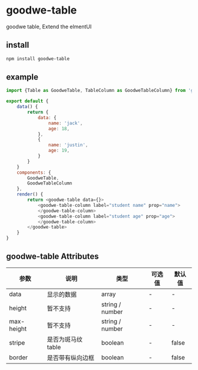 # goodwe-table

goodwe table, Extend the elmentUI

## install

```sh
npm install goodwe-table
```

## example

```js
import {Table as GoodweTable, TableColumn as GoodweTableColumn} from 'goodwe-table';

export default {
    data() {
        return {
            data: {
                name: 'jack',
                age: 18,
            },
            {
                name: 'justin',
                age: 19,
            }
        }
    }
    components: {
        GoodweTable,
        GoodweTableColumn
    },
    render() {
        return <goodwe-table data={}>
            <goodwe-table-column label="student name" prop="name">
            </goodwe-table-column>
            <goodwe-table-column label="student age" prop="age">
            </goodwe-table-column>
        </goodwe-table>
    }
}
```

## goodwe-table Attributes

 参数|说明|类型|可选值|默认值
 -|-|-|-|-
 data|显示的数据|array|-|-
 height|暂不支持|string / number|-|-
 max-height|暂不支持|string / number |-|-
 stripe|是否为斑马纹 table|boolean|-|false
 border|是否带有纵向边框|boolean|-|false